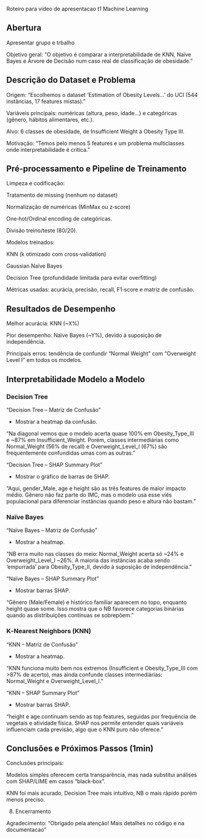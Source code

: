 Roteiro para video de apresentacao t1 Machine Learning

## Abertura

Apresentar grupo e trbalho 

Objetivo geral: “O objetivo é comparar a interpretabilidade de KNN, Naïve Bayes e Árvore de Decisão num caso real de classificação de obesidade.”

## Descrição do Dataset e Problema 

Origem: “Escolhemos o dataset ‘Estimation of Obesity Levels…’ do UCI (544 instâncias, 17 features mistas).”

Variáveis principais: numéricas (altura, peso, idade…) e categóricas (gênero, hábitos alimentares, etc.).

Alvo: 6 classes de obesidade, de Insufficient Weight a Obesity Type III.

Motivação: “Temos pelo menos 5 features e um problema multiclasses onde interpretabilidade é crítica.”

## Pré‑processamento e Pipeline de Treinamento 

Limpeza e codificação:

Tratamento de missing (nenhum no dataset)

Normalização de numéricas (MinMax ou z‑score)

One‑hot/Ordinal encoding de categóricas.

Divisão treino/teste (80/20).

Modelos treinados:

KNN (k otimizado com cross‑validation)

Gaussian Naïve Bayes

Decision Tree (profundidade limitada para evitar overfitting)

Métricas usadas: acurácia, precisão, recall, F1‑score e matriz de confusão.

## Resultados de Desempenho 

Melhor acurácia: KNN (~X%)

Pior desempenho: Naïve Bayes (~Y%), devido à suposição de independência.

Principais erros: tendência de confundir “Normal Weight” com “Overweight Level I” em todos os modelos.

## Interpretabilidade Modelo a Modelo 

### Decision Tree
“Decision Tree – Matriz de Confusão”

- Mostrar a heatmap da confusão.


“Na diagonal vemos que o modelo acerta quase 100% em Obesity_Type_III e ~87% em Insufficient_Weight.
Porém, classes intermediárias como Normal_Weight (56% de recall) e Overweight_Level_I (67%) são frequentemente confundidas umas com as outras.”

“Decision Tree – SHAP Summary Plot”

- Mostrar o gráfico de barras de SHAP.

“Aqui, gender_Male, age e height são as três features de maior impacto médio.
Gênero não faz parte do IMC, mas o modelo usa esse viés populacional para diferenciar instâncias quando peso e altura não bastam.”


### Naïve Bayes
“Naïve Bayes – Matriz de Confusão”

- Mostrar a heatmap.

“NB erra muito nas classes do meio: Normal_Weight acerta só ~24% e Overweight_Level_I ~26%.
A maioria das instâncias acaba sendo ‘empurrada’ para Obesity_Type_II, devido à suposição de independência.”

“Naïve Bayes – SHAP Summary Plot”

- Mostrar barras SHAP.

“Gênero (Male/Female) e histórico familiar aparecem no topo, enquanto height quase some.
Isso mostra que o NB favorece categorias binárias quando as distribuições contínuas se sobrepõem.”


### K‑Nearest Neighbors (KNN)
“KNN – Matriz de Confusão”

- Mostrar a heatmap.

“KNN funciona muito bem nos extremos (Insufficient e Obesity_Type_III com >87% de acerto), mas ainda confunde classes intermediárias: Normal_Weight e Overweight_Level_I.”

“KNN – SHAP Summary Plot”

- Mostrar barras SHAP.

“height e age continuam sendo as top features, seguidas por frequência de vegetais e atividade física.
SHAP nos permite entender quais variáveis influenciam cada previsão, algo que o KNN puro não oferece.”


## Conclusões e Próximos Passos (1min)

Conclusões principais:

Modelos simples oferecem certa transparência, mas nada substitui análises com SHAP/LIME em casos “black‑box”.

KNN foi mais acurado, Decision Tree mais intuitivo, NB o mais rápido porém menos preciso.


8. Encerramento 

Agradecimento: “Obrigado pela atenção! Mais detalhes no código e na documentacao”


